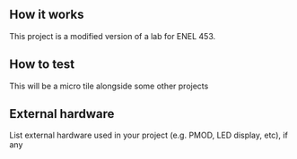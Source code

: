 <!---

This file is used to generate your project datasheet. Please fill in the information below and delete any unused
sections.

You can also include images in this folder and reference them in the markdown. Each image must be less than
512 kb in size, and the combined size of all images must be less than 1 MB.
-->

## How it works

This project is a modified version of a lab for ENEL 453.

## How to test

This will be a micro tile alongside some other projects 

## External hardware

List external hardware used in your project (e.g. PMOD, LED display, etc), if any
